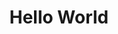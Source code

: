 ---
ee_id: '109'
site: '1'
type: '2'
long_id: 2011-102 Hello World
url: 2011-102-hello-world
title: Hello World
year: '2011'
medium: CNC bent stainless steel with electro-polish finish
commission:
dims: 41 x 7 1/2 x 9 1/2 inches
pitch: "​Wire bent to random points with one dimension always increasing."
ps:
live_url:
related:
youtube:
imgs: hello-world-2011-102-full-database-Team.jpg
subheading:
display_year: '2011'
download:
add_credit:
add_credits:
related_code: https://github.com/coryarcangel/Desktop-Wireform
layout: things-i-made
---